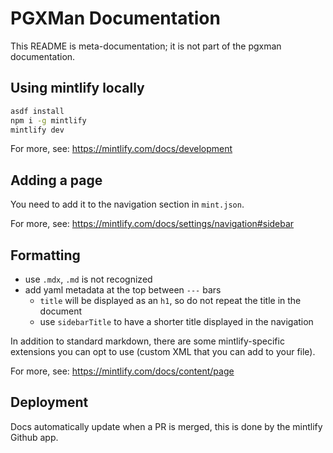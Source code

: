 # PGXMan Documentation

This README is meta-documentation; it is not part of the pgxman documentation.

## Using mintlify locally

```sh
asdf install
npm i -g mintlify
mintlify dev
```

For more, see: https://mintlify.com/docs/development

## Adding a page

You need to add it to the navigation section in `mint.json`.

For more, see: https://mintlify.com/docs/settings/navigation#sidebar

## Formatting

* use `.mdx`, `.md` is not recognized
* add yaml metadata at the top between `---` bars
  * `title` will be displayed as an `h1`, so do not repeat the title in the document
  * use `sidebarTitle` to have a shorter title displayed in the navigation

In addition to standard markdown, there are some mintlify-specific extensions
you can opt to use (custom XML that you can add to your file).

For more, see: https://mintlify.com/docs/content/page

## Deployment

Docs automatically update when a PR is merged, this is done by the mintlify Github app.
